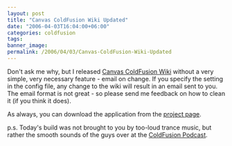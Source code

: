 ```yaml
---
layout: post
title: "Canvas ColdFusion Wiki Updated"
date: "2006-04-03T16:04:00+06:00"
categories: coldfusion 
tags: 
banner_image: 
permalink: /2006/04/03/Canvas-ColdFusion-Wiki-Updated
---
```


Don't ask me why, but I released <a href="http://ray.camdenfamily.com/projects/canvas">Canvas ColdFusion Wiki</a> without a very simple, very necessary feature - email on change. If you specify the setting in the config file, any change to the wiki will result in an email sent to you. The email format is not great - so please send me feedback on how to clean it (if you think it does).

As always, you can download the application from the <a href="http://ray.camdenfamily.com/projects/canvas">project page</a>. 

p.s. Today's build was not brought to you by too-loud trance music, but rather the smooth sounds of the guys over at the <a href="http://www.coldfusionpodcast.com">ColdFusion Podcast</a>.